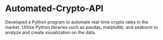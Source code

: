 # Automated-Crypto-API
Developed a Python program to automate real-time crypto rates in the market. Utilize Python libraries such as pandas, matplotlib, and seaborm to analyze and create visualization on the data.
